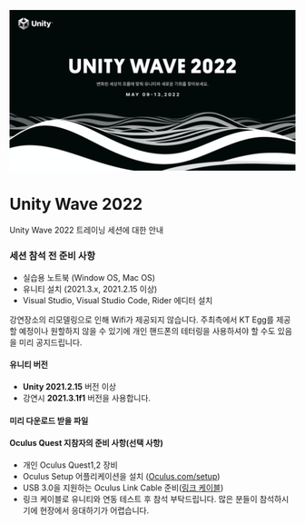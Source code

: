 ![](images/wave_log.png)

# Unity Wave 2022

Unity Wave 2022 트레이닝 세션에 대한 안내

### 세션 참석 전 준비 사항

- 실습용 노트북 (Window OS, Mac OS)
- 유니티 설치 (2021.3.x, 2021.2.15 이상)
- Visual Studio, Visual Studio Code, Rider 에디터 설치


강연장소의 리모델링으로 인해 Wifi가 제공되지 않습니다.
주최측에서 KT Egg를 제공할 예정이나 원할하지 않을 수 있기에
개인 핸드폰의 테터링을 사용하셔야 할 수도 있음을 미리 공지드립니다.

#### 유니티 버전
- **Unity 2021.2.15** 버전 이상
- 강연시 **2021.3.1f1** 버전을 사용합니다.

#### 미리 다운로드 받을 파일


#### Oculus Quest 지참자의 준비 사항(선택 사항) 
- 개인 Oculus Quest1,2 장비
- Oculus Setup 어플리케이션을 설치 ([Oculus.com/setup](http://oculus.com/setup))
- USB 3.0을 지원하는 Oculus Link Cable 준비([링크 케이블](https://search.naver.com/search.naver?where=nexearch&sm=top_hty&fbm=1&ie=utf8&query=Oculus+link+케이블))
- 링크 케이블로 유니티와 연동 테스트 후 참석 부탁드립니다. 많은 분들이 참석하시기에 현장에서 응대하기가 어렵습니다. 

